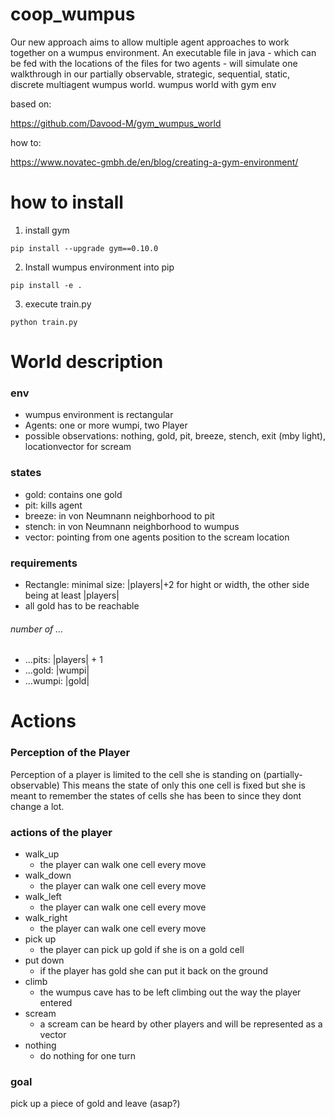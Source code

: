# coop_wumpus
Our new approach aims to allow multiple agent approaches to work together on a wumpus environment.
An executable file in java - which can be fed with the locations of the files for two agents - will simulate one walkthrough in our
partially observable, strategic, sequential, static, discrete multiagent wumpus world.
wumpus world with gym env

based on:

https://github.com/Davood-M/gym_wumpus_world

how to:

https://www.novatec-gmbh.de/en/blog/creating-a-gym-environment/


# how to install

1. install gym 
```
pip install --upgrade gym==0.10.0
```
2. Install wumpus environment into pip
```
pip install -e .
```
3. execute train.py 
```
python train.py
```

# World description

### env
+ wumpus environment is rectangular
+ Agents: one or more wumpi, two Player
+ possible observations: nothing, gold, pit, breeze, stench, exit (mby light), locationvector for scream

### states
+ gold: contains one gold
+ pit: kills agent
+ breeze: in von Neumnann neighborhood to pit
+ stench: in von Neumnann neighborhood to wumpus
+ vector: pointing from one agents position to the scream location

### requirements
+ Rectangle: minimal size: |players|+2 for hight or width, the other side being at least |players| 
+ all gold has to be reachable

###### number of ...
+ ...pits: |players| + 1
+ ...gold: |wumpi|
+ ...wumpi: |gold|


# Actions

### Perception of the Player
Perception of a player is limited to the cell she is standing on (partially-observable)
This means the state of only this one cell is fixed but she is meant to remember the states of cells she has been to since they dont change a lot.

### actions of the player
- walk_up
  - the player can walk one cell every move
- walk_down
  - the player can walk one cell every move
- walk_left
  - the player can walk one cell every move
- walk_right
  - the player can walk one cell every move
- pick up
  - the player can pick up gold if she is on a gold cell
- put down
  - if the player has gold she can put it back on the ground
- climb
  - the wumpus cave has to be left climbing out the way the player entered
- scream
  - a scream can be heard by other players and will be represented as a vector
- nothing
  - do nothing for one turn

### goal
pick up a piece of gold and leave (asap?)
